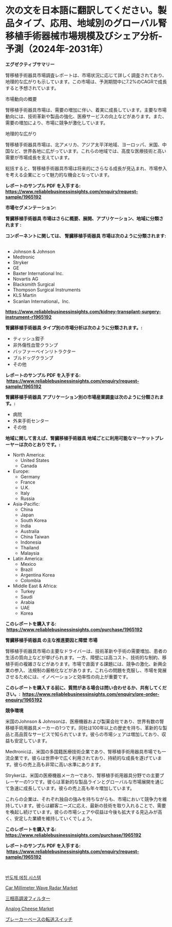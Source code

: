 <p><h1>次の文を日本語に翻訳してください。製品タイプ、応用、地域別のグローバル腎移植手術器械市場規模及びシェア分析-予測（2024年-2031年）</h1></p><p><strong>エグゼクティブサマリー</strong></p>
<p><p>腎移植手術器具市場調査レポートは、市場状況に応じて詳しく調査されており、地理的な広がりも示しています。この市場は、予測期間中に7.2%のCAGRで成長すると予想されています。</p><p>市場動向の概要</p><p>腎移植手術器具市場は、需要の増加に伴い、着実に成長しています。主要な市場動向には、技術革新や製品の強化、医療サービスの向上などがあります。また、需要の増加により、市場に競争が激化しています。</p><p>地理的な広がり</p><p>腎移植手術器具市場は、北アメリカ、アジア太平洋地域、ヨーロッパ、米国、中国など、世界各地に広がっています。これらの地域では、高度な医療技術と高い需要が市場成長を支えています。</p><p>総括すると、腎移植手術器具市場は将来的にさらなる成長が見込まれ、市場参入を考える企業にとって魅力的な機会となっています。</p></p>
<p><strong>レポートのサンプル PDF を入手する: <a href="https://www.reliablebusinessinsights.com/enquiry/request-sample/1965192">https://www.reliablebusinessinsights.com/enquiry/request-sample/1965192</a></strong></p>
<p><strong>市場セグメンテーション:</strong></p>
<p><strong> 腎臓移植手術器具 市場はさらに概要、展開、アプリケーション、地域に分類されます :</strong></p>
<p><strong>コンポーネントに関しては、 腎臓移植手術器具 市場は次のように分類されます: &nbsp;</strong></p>
<p><ul><li>Johnson & Johnson</li><li>Medtronic</li><li>Stryker</li><li>GE</li><li>Baxter International Inc.</li><li>Novartis AG</li><li>Blacksmith Surgical</li><li>Thompson Surgical Instruments</li><li>KLS Martin</li><li>Scanlan International，Inc.</li></ul></p>
<p><strong><a href="https://www.reliablebusinessinsights.com/kidney-transplant-surgery-instrument-r1965192">https://www.reliablebusinessinsights.com/kidney-transplant-surgery-instrument-r1965192</a></strong></p>
<p><strong> 腎臓移植手術器具 タイプ別の市場分析は次のように分類されます。:</strong></p>
<p><ul><li>ティッシュ鉗子</li><li>非外傷性血管クランプ</li><li>バッファーベインリトラクター</li><li>ブルドッグクランプ</li><li>その他</li></ul></p>
<p><strong>レポートのサンプル PDF を入手する: &nbsp;<a href="https://www.reliablebusinessinsights.com/enquiry/request-sample/1965192">https://www.reliablebusinessinsights.com/enquiry/request-sample/1965192</a></strong></p>
<p><strong> 腎臓移植手術器具 アプリケーション別の市場産業調査は次のように分類されます。:</strong></p>
<p><ul><li>病院</li><li>外来手術センター</li><li>その他</li></ul></p>
<p><strong>地域に関して言えば、腎臓移植手術器具 地域ごとに利用可能なマーケットプレーヤーは次のとおりです。:</strong></p>
<p><ul>
    <li>
        North America:
        <ul>
            <li>United States</li>
            <li>Canada</li>
        </ul>
    </li>
    <li>
        Europe:
        <ul>
            <li>Germany</li>
            <li>France</li>
            <li>U.K.</li>
            <li>Italy</li>
            <li>Russia</li>
        </ul>
    </li>
    <li>
        Asia-Pacific:
        <ul>
            <li>China</li>
            <li>Japan</li>
            <li>South Korea</li>
            <li>India</li>
            <li>Australia</li>
            <li>China Taiwan</li>
            <li>Indonesia</li>
            <li>Thailand</li>
            <li>Malaysia</li>
        </ul>
    </li>
    <li>
        Latin America:
        <ul>
            <li>Mexico</li>
            <li>Brazil</li>
            <li>Argentina Korea</li>
            <li>Colombia</li>
        </ul>
    </li>
    <li>
        Middle East & Africa:
        <ul>
            <li>Turkey</li>
            <li>Saudi</li>
            <li>Arabia</li>
            <li>UAE</li>
            <li>Korea</li>
        </ul>
    </li>
    </ul></p>
<p><strong>このレポートを購入する: &nbsp;<a href="https://www.reliablebusinessinsights.com/purchase/1965192">https://www.reliablebusinessinsights.com/purchase/1965192</a></strong></p>
<p><strong>腎臓移植手術器具 の主な推進要因と障壁 市場</strong></p>
<p><p>腎移植手術器具市場の主要なドライバーは、技術革新や手術の需要増加、患者の生活の質向上などが挙げられます。一方、障壁には高コスト、技術的な制約、移植手術の複雑さなどがあります。市場で直面する課題には、競争の激化、新興企業の参入、法規制の厳格化などがあります。これらの問題を克服し、市場を発展させるためには、イノベーションと効率性の向上が重要です。</p></p>
<p><strong>このレポートを購入する前に、質問がある場合は問い合わせるか、共有してください。:&nbsp; <a href="https://www.reliablebusinessinsights.com/enquiry/pre-order-enquiry/1965192">https://www.reliablebusinessinsights.com/enquiry/pre-order-enquiry/1965192</a></strong></p>
<p><strong>競争環境</strong></p>
<p><p>米国のJohnson & Johnsonは、医療機器および製薬会社であり、世界有数の腎移植手術用器具メーカーの1つです。同社は100年以上の歴史を持ち、革新的な製品と高品質なサービスで知られています。彼らの市場シェアは増加しており、収益も安定しています。</p><p>Medtronicは、米国の多国籍医療技術企業であり、腎移植手術用器具市場でも一流企業です。彼らは世界中で広く利用されており、持続的な成長を遂げています。彼らの売上高も非常に高い水準にあります。</p><p>Strykerは、米国の医療機器メーカーであり、腎移植手術用器具分野での主要プレーヤーの1つです。彼らは革新的な製品ラインとグローバルな市場展開を通じて急速に成長しています。彼らの売上高も年々増加しています。</p><p>これらの企業は、それぞれ独自の強みを持ちながらも、市場において競争力を維持しています。彼らは顧客ニーズに応え、最新の技術を取り入れることで、需要を喚起し続けています。彼らの市場シェアや収益は今後も拡大する見込みが高く、安定した業績を維持していくでしょう。</p></p>
<p><strong>このレポートを購入する: &nbsp; <a href="https://www.reliablebusinessinsights.com/purchase/1965192">https://www.reliablebusinessinsights.com/purchase/1965192</a></strong></p>
<p><strong>レポートのサンプル PDF を入手する: &nbsp;<a href="https://www.reliablebusinessinsights.com/enquiry/request-sample/1965192">https://www.reliablebusinessinsights.com/enquiry/request-sample/1965192</a></strong><strong></strong></p>
<p>&nbsp;</p>
<p><p><a href="https://github.com/AidenReinger/Market-Research-Report-List-1/blob/main/8264003122524.md">반도체 에칭 시스템</a></p><p><a href="https://github.com/cecuraprangm/Market-Research-Report-List-3/blob/main/car-millimeter-wave-radar-market.md">Car Millimeter Wave Radar Market</a></p><p><a href="https://github.com/dathomson6534/Market-Research-Report-List-1/blob/main/5877120122988.md">三相高調波フィルター</a></p><p><a href="https://issuu.com/reportprime-2/docs/analog-cheese-market-size-2030.pptx">Analog Cheese Market</a></p><p><a href="https://github.com/BoydYundt1/Market-Research-Report-List-1/blob/main/2054384122989.md">ブレーカーベースの転送スイッチ</a></p></p>